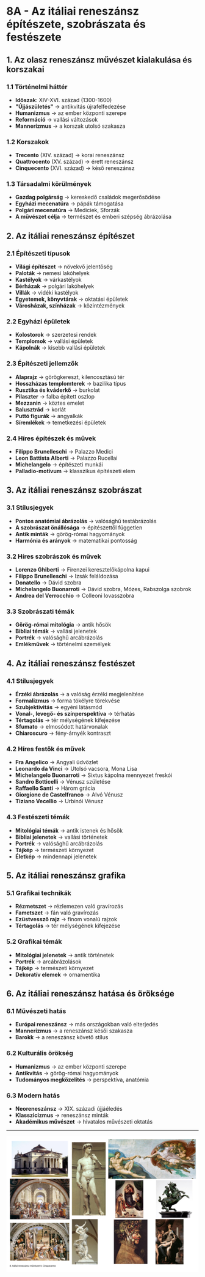 # 8A - Az itáliai reneszánsz építészete, szobrászata és festészete

## 1. Az olasz reneszánsz művészet kialakulása és korszakai

### 1.1 Történelmi háttér
- **Időszak**: XIV-XVI. század (1300-1600)
- **"Újjászületés"** → antikvitás újrafelfedezése
- **Humanizmus** → az ember központi szerepe
- **Reformáció** → vallási változások
- **Mannerizmus** → a korszak utolsó szakasza

### 1.2 Korszakok
- **Trecento** (XIV. század) → korai reneszánsz
- **Quattrocento** (XV. század) → érett reneszánsz
- **Cinquecento** (XVI. század) → késő reneszánsz

### 1.3 Társadalmi körülmények
- **Gazdag polgárság** → kereskedő családok megerősödése
- **Egyházi mecenatúra** → pápák támogatása
- **Polgári mecenatúra** → Mediciek, Sforzák
- **A művészet célja** → természet és emberi szépség ábrázolása

## 2. Az itáliai reneszánsz építészet

### 2.1 Építészeti típusok
- **Világi építészet** → növekvő jelentőség
- **Paloták** → nemesi lakóhelyek
- **Kastélyok** → várkastélyok
- **Bérházak** → polgári lakóhelyek
- **Villák** → vidéki kastélyok
- **Egyetemek, könyvtárak** → oktatási épületek
- **Városházak, színházak** → közintézmények

### 2.2 Egyházi épületek
- **Kolostorok** → szerzetesi rendek
- **Templomok** → vallási épületek
- **Kápolnák** → kisebb vallási épületek

### 2.3 Építészeti jellemzők
- **Alaprajz** → görögkereszt, kilencosztású tér
- **Hosszházas templomterek** → bazilika típus
- **Rusztika és kváderkő** → burkolat
- **Pilaszter** → falba épített oszlop
- **Mezzanin** → köztes emelet
- **Balusztrád** → korlát
- **Puttó figurák** → angyalkák
- **Síremlékek** → temetkezési épületek

### 2.4 Híres építészek és művek
- **Filippo Brunelleschi** → Palazzo Medici
- **Leon Battista Alberti** → Palazzo Rucellai
- **Michelangelo** → építészeti munkái
- **Palladio-motívum** → klasszikus építészeti elem

## 3. Az itáliai reneszánsz szobrászat

### 3.1 Stílusjegyek
- **Pontos anatómiai ábrázolás** → valósághű testábrázolás
- **A szobrászat önállósága** → építészettől független
- **Antik minták** → görög-római hagyományok
- **Harmónia és arányok** → matematikai pontosság

### 3.2 Híres szobrászok és művek
- **Lorenzo Ghiberti** → Firenzei keresztelőkápolna kapui
- **Filippo Brunelleschi** → Izsák feláldozása
- **Donatello** → Dávid szobra
- **Michelangelo Buonarroti** → Dávid szobra, Mózes, Rabszolga szobrok
- **Andrea del Verrocchio** → Colleoni lovasszobra

### 3.3 Szobrászati témák
- **Görög-római mitológia** → antik hősök
- **Bibliai témák** → vallási jelenetek
- **Portrék** → valósághű arcábrázolás
- **Emlékművek** → történelmi személyek

## 4. Az itáliai reneszánsz festészet

### 4.1 Stílusjegyek
- **Érzéki ábrázolás** → a valóság érzéki megjelenítése
- **Formalizmus** → forma tökélyre törekvése
- **Szubjektivitás** → egyéni látásmód
- **Vonal-, levegő- és színperspektíva** → térhatás
- **Tértagolás** → tér mélységének kifejezése
- **Sfumato** → elmosódott határvonalak
- **Chiaroscuro** → fény-árnyék kontraszt

### 4.2 Híres festők és művek
- **Fra Angelico** → Angyali üdvözlet
- **Leonardo da Vinci** → Utolsó vacsora, Mona Lisa
- **Michelangelo Buonarroti** → Sixtus kápolna mennyezet freskói
- **Sandro Botticelli** → Vénusz születése
- **Raffaello Santi** → Három grácia
- **Giorgione de Castelfranco** → Alvó Vénusz
- **Tiziano Vecellio** → Urbinói Vénusz

### 4.3 Festészeti témák
- **Mitológiai témák** → antik istenek és hősök
- **Bibliai jelenetek** → vallási történetek
- **Portrék** → valósághű arcábrázolás
- **Tájkép** → természeti környezet
- **Életkép** → mindennapi jelenetek

## 5. Az itáliai reneszánsz grafika

### 5.1 Grafikai technikák
- **Rézmetszet** → rézlemezen való gravírozás
- **Fametszet** → fán való gravírozás
- **Ezüstvessző rajz** → finom vonalú rajzok
- **Tértagolás** → tér mélységének kifejezése

### 5.2 Grafikai témák
- **Mitológiai jelenetek** → antik történetek
- **Portrék** → arcábrázolások
- **Tájkép** → természeti környezet
- **Dekoratív elemek** → ornamentika

## 6. Az itáliai reneszánsz hatása és öröksége

### 6.1 Művészeti hatás
- **Európai reneszánsz** → más országokban való elterjedés
- **Mannerizmus** → a reneszánsz késői szakasza
- **Barokk** → a reneszánsz követő stílus

### 6.2 Kulturális örökség
- **Humanizmus** → az ember központi szerepe
- **Antikvitás** → görög-római hagyományok
- **Tudományos megközelítés** → perspektíva, anatómia

### 6.3 Modern hatás
- **Neoreneszánsz** → XIX. századi újjáéledés
- **Klasszicizmus** → reneszánsz minták
- **Akadémikus művészet** → hivatalos művészeti oktatás

---

![Itáliai reneszánsz művészet - cinquecento](../images/8_Itáliai%20reneszánsz%20művészet_cinquecento_KÉP.png)

